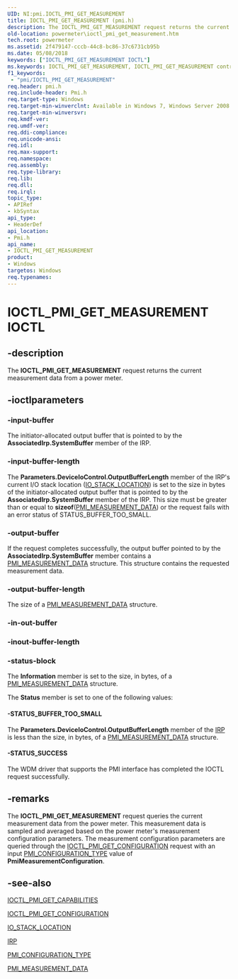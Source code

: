```yaml
---
UID: NI:pmi.IOCTL_PMI_GET_MEASUREMENT
title: IOCTL_PMI_GET_MEASUREMENT (pmi.h)
description: The IOCTL_PMI_GET_MEASUREMENT request returns the current measurement data from a power meter.
old-location: powermeter\ioctl_pmi_get_measurement.htm
tech.root: powermeter
ms.assetid: 2f479147-cccb-44c8-bc86-37c6731cb95b
ms.date: 05/08/2018
keywords: ["IOCTL_PMI_GET_MEASUREMENT IOCTL"]
ms.keywords: IOCTL_PMI_GET_MEASUREMENT, IOCTL_PMI_GET_MEASUREMENT control, IOCTL_PMI_GET_MEASUREMENT control code [Power Metering and Budgeting Devices], PowerMeterRef_2317a4b3-7909-4c52-a012-39c892a39154.xml, pmi/IOCTL_PMI_GET_MEASUREMENT, powermeter.ioctl_pmi_get_measurement
f1_keywords:
 - "pmi/IOCTL_PMI_GET_MEASUREMENT"
req.header: pmi.h
req.include-header: Pmi.h
req.target-type: Windows
req.target-min-winverclnt: Available in Windows 7, Windows Server 2008 R2, and later versions of the Windows operating systems.
req.target-min-winversvr: 
req.kmdf-ver: 
req.umdf-ver: 
req.ddi-compliance: 
req.unicode-ansi: 
req.idl: 
req.max-support: 
req.namespace: 
req.assembly: 
req.type-library: 
req.lib: 
req.dll: 
req.irql: 
topic_type:
- APIRef
- kbSyntax
api_type:
- HeaderDef
api_location:
- Pmi.h
api_name:
- IOCTL_PMI_GET_MEASUREMENT
product:
- Windows
targetos: Windows
req.typenames: 
---
```


# IOCTL_PMI_GET_MEASUREMENT IOCTL


## -description


The <b>IOCTL_PMI_GET_MEASUREMENT</b> request returns the current measurement data from a power meter.


## -ioctlparameters




### -input-buffer

The initiator-allocated output buffer that is pointed to by the <b>AssociatedIrp.SystemBuffer</b> member of the IRP.


### -input-buffer-length

The <b>Parameters.DeviceIoControl.OutputBufferLength</b> member of the IRP's current I/O stack location (<a href="https://docs.microsoft.com/windows-hardware/drivers/ddi/wdm/ns-wdm-_io_stack_location">IO_STACK_LOCATION</a>) is set to the size in bytes of the initiator-allocated output buffer that is pointed to by the <b>AssociatedIrp.SystemBuffer</b> member of the IRP. This size must be greater than or equal to <b>sizeof</b>(<a href="https://docs.microsoft.com/windows-hardware/drivers/ddi/pmi/ns-pmi-_pmi_measurement_data">PMI_MEASUREMENT_DATA</a>) or the request fails with an error status of STATUS_BUFFER_TOO_SMALL.


### -output-buffer

If the request completes successfully, the output buffer pointed to by the <b>AssociatedIrp.SystemBuffer</b> member contains a <a href="https://docs.microsoft.com/windows-hardware/drivers/ddi/pmi/ns-pmi-_pmi_measurement_data">PMI_MEASUREMENT_DATA</a> structure. This structure contains the requested measurement data.


### -output-buffer-length

The size of a <a href="https://docs.microsoft.com/windows-hardware/drivers/ddi/pmi/ns-pmi-_pmi_measurement_data">PMI_MEASUREMENT_DATA</a> structure.


### -in-out-buffer








### -inout-buffer-length








### -status-block

The <b>Information</b> member is set to the size, in bytes, of a <a href="https://docs.microsoft.com/windows-hardware/drivers/ddi/pmi/ns-pmi-_pmi_measurement_data">PMI_MEASUREMENT_DATA</a> structure.

The <b>Status</b> member is set to one of the following values:




#### -STATUS_BUFFER_TOO_SMALL

The <b>Parameters.DeviceIoControl.OutputBufferLength</b> member of the <a href="https://docs.microsoft.com/windows-hardware/drivers/ddi/wdm/ns-wdm-_irp">IRP</a> is less than the size, in bytes, of a <a href="https://docs.microsoft.com/windows-hardware/drivers/ddi/pmi/ns-pmi-_pmi_measurement_data">PMI_MEASUREMENT_DATA</a> structure.


#### -STATUS_SUCCESS

The WDM driver that supports the PMI interface has completed the IOCTL request successfully.


## -remarks



The <b>IOCTL_PMI_GET_MEASUREMENT</b> request queries the current measurement data from the power meter. This measurement data is sampled and averaged based on the power meter's measurement configuration parameters. The measurement configuration parameters are queried through the <a href="https://docs.microsoft.com/windows-hardware/drivers/ddi/pmi/ni-pmi-ioctl_pmi_get_configuration">IOCTL_PMI_GET_CONFIGURATION</a> request with an input <a href="https://docs.microsoft.com/windows-hardware/drivers/ddi/pmi/ne-pmi-pmi_configuration_type">PMI_CONFIGURATION_TYPE</a> value of <b>PmiMeasurementConfiguration</b>.




## -see-also




<a href="https://docs.microsoft.com/windows-hardware/drivers/ddi/pmi/ni-pmi-ioctl_pmi_get_capabilities">IOCTL_PMI_GET_CAPABILITIES</a>



<a href="https://docs.microsoft.com/windows-hardware/drivers/ddi/pmi/ni-pmi-ioctl_pmi_get_configuration">IOCTL_PMI_GET_CONFIGURATION</a>



<a href="https://docs.microsoft.com/windows-hardware/drivers/ddi/wdm/ns-wdm-_io_stack_location">IO_STACK_LOCATION</a>



<a href="https://docs.microsoft.com/windows-hardware/drivers/ddi/wdm/ns-wdm-_irp">IRP</a>



<a href="https://docs.microsoft.com/windows-hardware/drivers/ddi/pmi/ne-pmi-pmi_configuration_type">PMI_CONFIGURATION_TYPE</a>



<a href="https://docs.microsoft.com/windows-hardware/drivers/ddi/pmi/ns-pmi-_pmi_measurement_data">PMI_MEASUREMENT_DATA</a>
 

 

